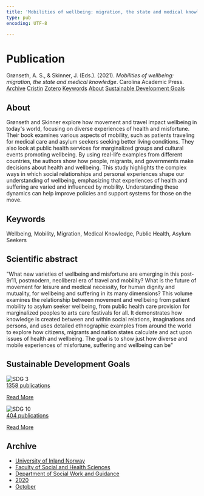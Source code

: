 ```yaml
---
title: 'Mobilities of wellbeing: migration, the state and medical knowledge'
type: pub
encoding: UTF-8

---
```

<h1>Publication</h1>
<article id="csl-bib-container-VD83WI2A" class="csl-bib-container">
  <div class="csl-bib-body"> <div class="csl-entry">Grønseth, A. S., &#38; Skinner, J. (Eds.). (2021). <i>Mobilities of wellbeing: migration, the state and medical knowledge</i>. Carolina Academic Press.</div> </div>
  <div class="csl-bib-buttons">
    <a href="#taxonomy-article-VD83WI2A" alt="archive" class="csl-bib-button">Archive</a>
    <a href="https://app.cristin.no/results/show.jsf?id=1840895" alt="Cristin" class="csl-bib-button">Cristin</a>
    <a href="http://zotero.org/groups/5881554/items/VD83WI2A" alt="Zotero" class="csl-bib-button">Zotero</a>
    <a href="#keywords-article-VD83WI2A" alt="keywords" class="csl-bib-button">Keywords</a>
    <a href="#about-article-VD83WI2A" alt="about_pub" class="csl-bib-button">About</a>
    <a href="#sdg-article-VD83WI2A" alt="sdg" class="csl-bib-button">Sustainable Development Goals</a>
  </div>
  <div id="csl-bib-meta-container-VD83WI2A"></div>
</article>
<div id="csl-bib-meta-VD83WI2A" class="csl-bib-meta">
  <article id="about-article-VD83WI2A" class="about_pub-article">
    <h1>About</h1>
    Grønseth and Skinner explore how movement and travel impact wellbeing in today's world, focusing on diverse experiences of health and misfortune. Their book examines various aspects of mobility, such as patients traveling for medical care and asylum seekers seeking better living conditions. They also look at public health services for marginalized groups and cultural events promoting wellbeing. By using real-life examples from different countries, the authors show how people, migrants, and governments make decisions about health and wellbeing. This study highlights the complex ways in which social relationships and personal experiences shape our understanding of wellbeing, emphasizing that experiences of health and suffering are varied and influenced by mobility. Understanding these dynamics can help improve policies and support systems for those on the move.
  </article>
  <article id="keywords-article-VD83WI2A" class="keywords-article">
    <h1>Keywords</h1>
    Wellbeing, Mobility, Migration, Medical Knowledge, Public Health, Asylum Seekers
  </article>
  <article id="abstract-article-VD83WI2A" class="abstract-article">
    <h1>Scientific abstract</h1>
    "What new varieties of wellbeing and misfortune are emerging in this post-9/11, postmodern, neoliberal era of travel and mobility? What is the future of movement for leisure and medical necessity, for human dignity and mutuality, for wellbeing and suffering in its many dimensions? This volume examines the relationship between movement and wellbeing from patient mobility to asylum seeker wellbeing, from public health care provision for marginalized peoples to arts care festivals for all. It demonstrates how knowledge is created between and within social relations, imaginations and persons, and uses detailed ethnographic examples from around the world to explore how citizens, migrants and nation states calculate and act upon issues of health and wellbeing. The goal is to show just how diverse and mobile experiences of misfortune, suffering and wellbeing can be"
  </article>
  <article id="sdg-article-VD83WI2A" class="sdg-article">
    <h1>Sustainable Development Goals</h1>
    <div class="sdg-container"><div id="sdg3" class="sdg">
        <img src="{{< params subfolder >}}images/sdg/sdg03_en.png" class="image" alt="SDG 3">
        <div class="sdg-overlay">
          <a href="/en/archive/?key=?sdg=3#archive" class="sdg-publication-count"><span>1358</span> publications</a>
          <p><a href="https://sdgs.un.org/goals/goal3" class="sdg-read-more">Read More</a></p>
        </div>
      </div> <div id="sdg10" class="sdg">
        <img src="{{< params subfolder >}}images/sdg/sdg10_en.png" class="image" alt="SDG 10">
        <div class="sdg-overlay">
          <a href="/en/archive/?key=?sdg=10#archive" class="sdg-publication-count"><span>404</span> publications</a>
          <p><a href="https://sdgs.un.org/goals/goal10" class="sdg-read-more">Read More</a></p>
        </div>
      </div></div>
  </article>
  <article id="taxonomy-article-VD83WI2A" class="taxonomy-article">
    <h1>Archive</h1>
    <ul>
      <li>
        <a href="/en/archive/?key=3DCRN523">University of Inland Norway</a>
      </li>
      <li>
        <a href="/en/archive/?key=IDKFS3MX">Faculty of Social and Health Sciences</a>
      </li>
      <li>
        <a href="/en/archive/?key=CU4VFGCV">Department of Social Work and Guidance</a>
      </li>
      <li>
        <a href="/en/archive/?key=FLJPCLYW">2020</a>
      </li>
      <li>
        <a href="/en/archive/?key=4YTLTQFN">October</a>
      </li>
    </ul>
  </article>
</div>
